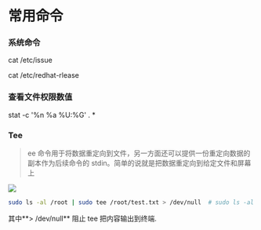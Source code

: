 # 常用命令


### 系统命令

cat /etc/issue

cat /etc/redhat-rlease

### 查看文件权限数值

stat -c '%n %a %U:%G' . * 

### Tee

> ee 命令用于将数据重定向到文件，另一方面还可以提供一份重定向数据的副本作为后续命令的 stdin。简单的说就是把数据重定向到给定文件和屏幕上

![](/assets/img/centos/tee_command.png)

```bash
sudo ls -al /root | sudo tee /root/test.txt > /dev/null  # sudo ls -al /root | sudo tee /root/test.txt > /dev/null

```

其中**> /dev/null** 阻止 tee 把内容输出到终端.
 